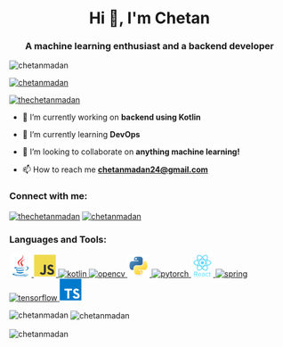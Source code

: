 <h1 align="center">Hi 👋, I'm Chetan</h1>
<h3 align="center">A machine learning enthusiast and a backend developer</h3>

<p align="left"> <img src="https://komarev.com/ghpvc/?username=chetanmadan&label=Profile%20views&color=0e75b6&style=flat" alt="chetanmadan" /> </p>

<p align="left"> <a href="https://github.com/ryo-ma/github-profile-trophy"><img src="https://github-profile-trophy.vercel.app/?username=chetanmadan" alt="chetanmadan" /></a> </p>

<p align="left"> <a href="https://twitter.com/thechetanmadan" target="blank"><img src="https://img.shields.io/twitter/follow/thechetanmadan?logo=twitter&style=for-the-badge" alt="thechetanmadan" /></a> </p>

- 🔭 I’m currently working on **backend using Kotlin**

- 🌱 I’m currently learning **DevOps**

- 👯 I’m looking to collaborate on **anything machine learning!**

- 📫 How to reach me **chetanmadan24@gmail.com**

<h3 align="left">Connect with me:</h3>
<p align="left">
<a href="https://twitter.com/thechetanmadan" target="blank"><img align="center" src="https://raw.githubusercontent.com/rahuldkjain/github-profile-readme-generator/master/src/images/icons/Social/twitter.svg" alt="thechetanmadan" height="30" width="40" /></a>
<a href="https://linkedin.com/in/chetanmadan" target="blank"><img align="center" src="https://raw.githubusercontent.com/rahuldkjain/github-profile-readme-generator/master/src/images/icons/Social/linked-in-alt.svg" alt="chetanmadan" height="30" width="40" /></a>
</p>

<h3 align="left">Languages and Tools:</h3>
<p align="left"> <a href="https://www.java.com" target="_blank" rel="noreferrer"> <img src="https://raw.githubusercontent.com/devicons/devicon/master/icons/java/java-original.svg" alt="java" width="40" height="40"/> </a> <a href="https://developer.mozilla.org/en-US/docs/Web/JavaScript" target="_blank" rel="noreferrer"> <img src="https://raw.githubusercontent.com/devicons/devicon/master/icons/javascript/javascript-original.svg" alt="javascript" width="40" height="40"/> </a> <a href="https://kotlinlang.org" target="_blank" rel="noreferrer"> <img src="https://www.vectorlogo.zone/logos/kotlinlang/kotlinlang-icon.svg" alt="kotlin" width="40" height="40"/> </a> <a href="https://opencv.org/" target="_blank" rel="noreferrer"> <img src="https://www.vectorlogo.zone/logos/opencv/opencv-icon.svg" alt="opencv" width="40" height="40"/> </a> <a href="https://www.python.org" target="_blank" rel="noreferrer"> <img src="https://raw.githubusercontent.com/devicons/devicon/master/icons/python/python-original.svg" alt="python" width="40" height="40"/> </a> <a href="https://pytorch.org/" target="_blank" rel="noreferrer"> <img src="https://www.vectorlogo.zone/logos/pytorch/pytorch-icon.svg" alt="pytorch" width="40" height="40"/> </a> <a href="https://reactjs.org/" target="_blank" rel="noreferrer"> <img src="https://raw.githubusercontent.com/devicons/devicon/master/icons/react/react-original-wordmark.svg" alt="react" width="40" height="40"/> </a> <a href="https://spring.io/" target="_blank" rel="noreferrer"> <img src="https://www.vectorlogo.zone/logos/springio/springio-icon.svg" alt="spring" width="40" height="40"/> </a> <a href="https://www.tensorflow.org" target="_blank" rel="noreferrer"> <img src="https://www.vectorlogo.zone/logos/tensorflow/tensorflow-icon.svg" alt="tensorflow" width="40" height="40"/> </a> <a href="https://www.typescriptlang.org/" target="_blank" rel="noreferrer"> <img src="https://raw.githubusercontent.com/devicons/devicon/master/icons/typescript/typescript-original.svg" alt="typescript" width="40" height="40"/> </a> </p>

<p><img align="left" src="https://github-readme-stats.vercel.app/api/top-langs?username=chetanmadan&show_icons=true&locale=en&layout=compact" alt="chetanmadan" /></p>

<p>&nbsp;<img align="center" src="https://github-readme-stats.vercel.app/api?username=chetanmadan&show_icons=true&locale=en" alt="chetanmadan" /></p>

<p><img align="center" src="https://github-readme-streak-stats.herokuapp.com/?user=chetanmadan&" alt="chetanmadan" /></p>
